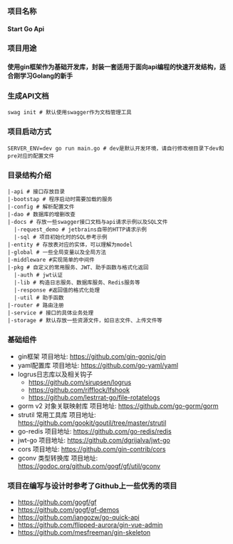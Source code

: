 ### 项目名称 
#### Start Go Api

### 项目用途
#### 使用gin框架作为基础开发库，封装一套适用于面向api编程的快速开发结构，适合刚学习Golang的新手

### 生成API文档
```shell
swag init # 默认使用swagger作为文档管理工具 
```
### 项目启动方式
```shell
SERVER_ENV=dev go run main.go # dev是默认开发环境，请自行修改根目录下dev和pre对应的配置文件
```

### 目录结构介绍
```shell
|-api # 接口存放目录
|-bootstap # 程序启动时需要加载的服务
|-config # 解析配置文件
|-dao # 数据库的增删改查
|-docs # 存放一些swagger接口文档与api请求示例以及SQL文件
  |-request_demo # jetbrains自带的HTTP请求示例
  |-sql # 项目初始化时的SQL参考示例
|-entity # 存放表对应的实体，可以理解为model
|-global # 一些全局变量以及全局方法
|-middleware #实现简单的中间件
|-pkg # 自定义的常用服务、JWT、助手函数与格式化返回
  |-auth # jwt认证
  |-lib # 构造日志服务、数据库服务、Redis服务等
  |-response #返回值的格式化处理
  |-util # 助手函数
|-router # 路由注册
|-service # 接口的具体业务处理
|-storage # 默认存放一些资源文件，如日志文件、上传文件等
```
### 基础组件

- gin框架     项目地址: https://github.com/gin-gonic/gin
- yaml配置库 项目地址: https://github.com/go-yaml/yaml
- logrus日志库以及相关钩子
    - https://github.com/sirupsen/logrus
    - https://github.com/rifflock/lfshook
    - https://github.com/lestrrat-go/file-rotatelogs
- gorm v2 对象关联映射库 项目地址: https://github.com/go-gorm/gorm
- strutil 常用工具库 项目地址: https://github.com/gookit/goutil/tree/master/strutil
- go-redis 项目地址: https://github.com/go-redis/redis
- jwt-go 项目地址: https://github.com/dgrijalva/jwt-go
- cors 项目地址: https://github.com/gin-contrib/cors
- gconv 类型转换库 项目地址: https://godoc.org/github.com/gogf/gf/util/gconv

### 项目在编写与设计时参考了Github上一些优秀的项目
- https://github.com/gogf/gf
- https://github.com/gogf/gf-demos
- https://github.com/jangozw/go-quick-api
- https://github.com/flipped-aurora/gin-vue-admin
- https://github.com/mesfreeman/gin-skeleton